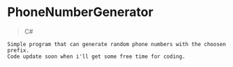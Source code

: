 # PhoneNumberGenerator

> C#

```
Simple program that can generate random phone numbers with the choosen prefix.
Code update soon when i'll get some free time for coding.
```
